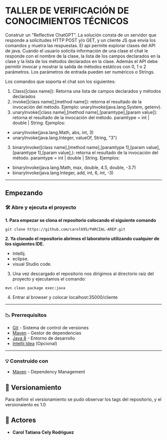 # TALLER DE VERIFICACIÓN DE CONOCIMIENTOS TÉCNICOS

Construir un "Reflective ChatGPT". La solución consta de un servidor que responde a solicitudes HTTP POST y/o GET, y un cliente JS que envía los comandos y muetra las respuestas. El api permite explorar clases del API de java. Cuando el usuario solicita información de una clase el chat le responde con el nombre de la clase, la lista de los campos declarados en la clase y la lista de los métodos declarados en la clase. Además el API debe permitir invocar y mostrar la salida de métodos estáticos con 0, 1 o 2 parámetros. Los parámetros de entrada pueden ser numéricos o Strings.

Los comandos que soporta el chat son los siguientes:
1. Class([class name]): Retorna una lista de campos declarados y métodos declarados
2. invoke([class name],[method name]): retorna el resultado de la invocación del método.  Ejemplo: unaryInvoke(java.lang.System, getenv).
3. unaryInvoke([class name],[method name],[paramtype],[param value]): retorna el resultado de la invocación del método. paramtype = int | double | String.
Ejemplos:
- unaryInvoke(java.lang.Math, abs, int, 3)
- unaryInvoke(java.lang.Integer, valueOf, String, "3")
3. binaryInvoke([class name],[method name],[paramtype 1],[param value], [paramtype 1],[param value],): retorna el resultado de la invocación del método. paramtype = int | double | String. Ejemplos:
- binaryInvoke(java.lang.Math, max, double, 4.5, double, -3.7)
- binaryInvoke(java.lang.Integer,  add, int, 6, int, -3)
 
**** 
## Empezando

### 🛠️ Abre y ejecuta el proyecto

**1. Para empezar se clona el repositorio colocando el siguiente comando**

```
git clone https://github.com/carol695/PARCIAL-AREP.git
```
**2. Ya clonado el repositorio abrimos el laboratorio utilizando cualquier de los siguientes IDE.**

* Intellij.
* eclipse.
* visual Studio code. 


3. Una vez descargado el repositorio nos dirigimos al directorio raiz del proyecto y ejecutamos el comando:

```
mvn clean package exec:java
```

4. Entrar al browser y colocar localhost:35000/cliente
****
### :chart_with_downwards_trend: Prerrequisitos

-   [Git](https://git-scm.com/downloads) - Sistema de control de versiones
-   [Maven](https://maven.apache.org/download.cgi) - Gestor de dependencias
-   [Java 8](https://www.java.com/download/ie_manual.jsp) - Entorno de desarrollo
-   [Intellij Idea](https://www.jetbrains.com/es-es/idea/download/) (Opcional)

****

### :bulb: Construido con

* [Maven](https://maven.apache.org/) - Dependency Management

## :mag_right: Versionamiento

Para definir el versionamiento se pudo observar los tags del repositorio, y el versionaiento es 1.0 

## :woman: Actores

* **Carol Tatiana Cely Rodriguez** 
